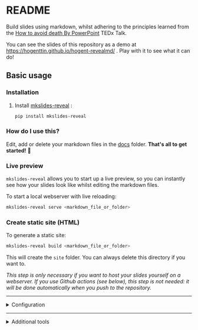 # README

Build slides using markdown, whilst adhering to the principles learned from the [How to avoid death By PowerPoint](https://www.youtube.com/watch?v=Iwpi1Lm6dFo) TEDx Talk.

You can see the slides of this repository as a demo at https://hogenttin.github.io/hogent-revealmd/ . Play with it to see what it can do!

## Basic usage

### Installation

1. Install [mkslides-reveal](https://pypi.org/project/mkslides-reveal/) :

    ```bash
    pip install mkslides-reveal
    ```

### How do I use this?

Edit, add or delete your markdown files in the [docs](./docs/) folder. **That's all to get started!** :rocket:

### Live preview

`mkslides-reveal` allows you to start up a live preview, so you can instantly see how your slides look like whilst editing the markdown files.

To start a local webserver with live reloading:

```bash
mkslides-reveal serve <markdown_file_or_folder>
```

### Create static site (HTML)

To generate a static site:

```bash
mkslides-reveal build <markdown_file_or_folder>
```

This will create the `site` folder. You can always delete this directory if you want to.

_This step is only necessary if you want to host your slides yourself on a webserver. If you use Github actions (see below), this step is not needed: it will be done automatically when you push to the repository._

---

<details>

<summary>Configuration</summary>

## Configuration

:bulb: **You don't have to change these files or settings** if you want to keep things simple. In that case, just ignore this section.

### Theme

If you want another theme, you can change the `theme` option in [mkslides.yml](./mkslides.yml) to point to another CSS file. You can also use an existing link to a CSS file on the internet or a local CSS file.

### Landing page

You can add a template to create a nice landing page for your course. It uses the [Mustache template engine](https://mustache.github.io/) . See [mkslides-reveal](https://pypi.org/project/mkslides-reveal/) for more information.

### [mkslides-reveal](https://github.com/MartenBE/mkslides-reveal) options

You can add them to [mkslides.yml](./mkslides.yml) .

### [reveal.js](https://revealjs.com/) options

You can also add them to [mkslides.yml](./mkslides.yml) .

### Reveal.js plugins

You can add additional functionality using [Reveal.js plugins](https://github.com/hakimel/reveal.js/wiki/Plugins,-Tools-and-Hardware) in [mkslides.yml](./mkslides.yml). E.g., the [Mermaid](https://github.com/zjffun/reveal.js-mermaid-plugin) plugin for drawing graphs is added in this repo as an example on how to do it. See [mkslides-reveal](https://pypi.org/project/mkslides-reveal/) for more information.

</details>

---

<details>

<summary>Additional tools</summary>

## Additional tools

:bulb: **You don't need this** if you want to keep things simple. In that case, just ignore this section. Otherwise, it's here if you want an example.

### Automatic deployment

This repo automatically builds the slides and pushes them to https://hogenttin.github.io/hogent-revealmd/ whenever a commit is pushed to the `main` branch. This is done using using [GitHub actions](https://docs.github.com/en/actions) . You can find the workflow in the [.github](./.github) folder.

</details>
